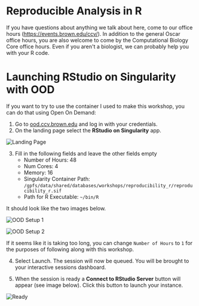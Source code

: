 # Reproducible Analysis in R
If you have questions about anything we talk about here, come to our office hours (https://events.brown.edu/ccv/). In addition to the general Oscar office hours, you are also welcome to come by the Computational Biology Core office hours. Even if you aren't a biologist, we can probably help you with your R code.

# Launching RStudio on Singularity with OOD
If you want to try to use the container I used to make this workshop, you can do that using Open On Demand:      

1. Go to [ood.ccv.brown.edu](ood.ccv.brown.edu) and log in with your credentials.
2. On the landing page select the **RStudio on Singularity** app. 



![Landing Page](./notebooks/images/mages/ood_apps_rstudio-sing_highlight.png)

3. Fill in the following fields and leave the other fields empty
   - Number of Hours: 48
   - Num Cores: 4
   - Memory: 16
   - Singularity Container Path: `/gpfs/data/shared/databases/workshops/reproducibility_r/reproducibility_r.sif`
   - Path for R Executable: `~/bin/R`
  
It should look like the two images below.

![OOD Setup 1](./notebooks/images/mages/rstudio_singularity_1.png)

![OOD Setup 2](./notebooks/images/mages/rstudio_singularity_2.png)

If it seems like it is taking too long, you can change `Number of Hours` to `1` for the purposes of following along with this workshop.      

4. Select Launch. The session will now be queued. You will be brought to your interactive sessions dashboard. 

5. When the session is ready a **Connect to RStudio Server** button will appear (see image below). Click this button to launch your instance.

![Ready](./notebooks/images/mages/my_interactive_session.png)
